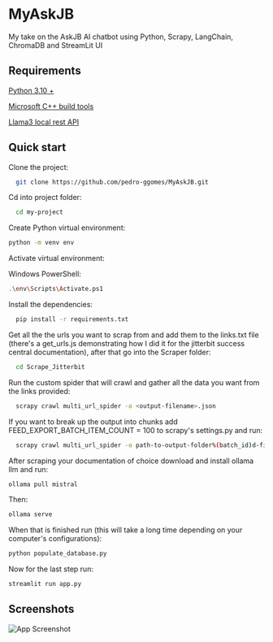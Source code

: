 # MyAskJB

My take on the AskJB AI chatbot using Python, Scrapy, LangChain, ChromaDB and StreamLit UI


## Requirements

[Python 3.10 + ](https://www.python.org/downloads/)

[Microsoft C++ build tools](https://visualstudio.microsoft.com/pt-br/downloads/?q=build+tools)

[Llama3 local rest API](https://ollama.com/download)
## Quick start

Clone the project:

```bash
  git clone https://github.com/pedro-ggomes/MyAskJB.git
```

Cd into project folder:

```bash
  cd my-project
```
Create Python virtual environment:

```bash
python -m venv env
```
Activate virtual environment:

Windows PowerShell:
```bash
.\env\Scripts\Activate.ps1 
```
Install the dependencies:

```bash
  pip install -r requirements.txt
```

Get all the the urls you want to scrap from and add them to the links.txt file (there's a get_urls.js demonstrating how I did it for the jitterbit success central documentation), after that go into the Scraper folder:

```bash
  cd Scrape_Jitterbit
```

Run the custom spider that will crawl and gather all the data you want from the links provided:

```bash
  scrapy crawl multi_url_spider -o <output-filename>.json
```

If you want to break up the output into chunks add FEED_EXPORT_BATCH_ITEM_COUNT = 100 to scrapy's settings.py and run:

```bash
  scrapy crawl multi_url_spider -o path-to-output-folder%(batch_id)d-filename%(batch_time)s.json
```
After scraping your documentation of choice download and install ollama llm and run:
```bash
ollama pull mistral
```
Then:
```bash
ollama serve
```
When that is finished run (this will take a long time depending on your computer's configurations):
```bash
python populate_database.py
```
Now for the last step run:
```bash
streamlit run app.py
```
## Screenshots

![App Screenshot](https://iili.io/2Geyy1j.md.png)

